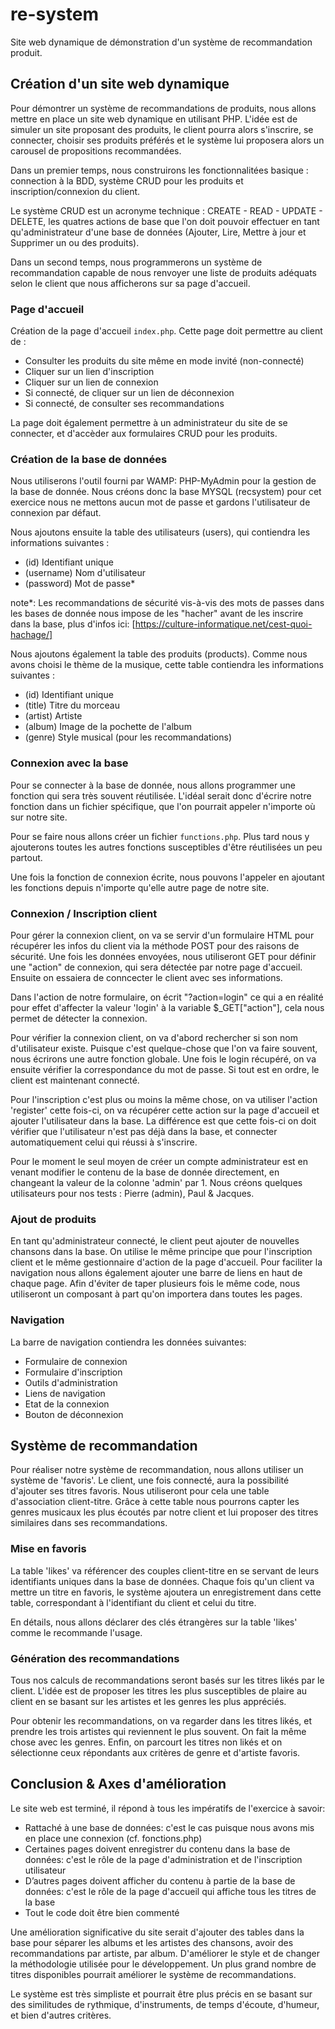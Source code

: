 # re-system

Site web dynamique de démonstration d'un système de recommandation produit.

## Création d'un site web dynamique

Pour démontrer un système de recommandations de produits, nous allons mettre en place un site web dynamique en utilisant PHP. L'idée est de simuler un site proposant des produits, le client pourra alors s'inscrire, se connecter, choisir ses produits préférés et le système lui proposera alors un carousel de propositions recommandées.

Dans un premier temps, nous construirons les fonctionnalitées basique : connection à la BDD, système CRUD pour les produits et inscription/connexion du client.

Le système CRUD est un acronyme technique : CREATE - READ - UPDATE - DELETE, les quatres actions de base que l'on doit pouvoir effectuer en tant qu'administrateur d'une base de données (Ajouter, Lire, Mettre à jour et Supprimer un ou des produits).

Dans un second temps, nous programmerons un système de recommandation capable de nous renvoyer une liste de produits adéquats selon le client que nous afficherons sur sa page d'accueil.

### Page d'accueil

Création de la page d'accueil `index.php`. Cette page doit permettre au client de :

- Consulter les produits du site même en mode invité (non-connecté)
- Cliquer sur un lien d'inscription
- Cliquer sur un lien de connexion
- Si connecté, de cliquer sur un lien de déconnexion
- Si connecté, de consulter ses recommandations

La page doit également permettre à un administrateur du site de se connecter, et d'accèder aux formulaires CRUD pour les produits.

### Création de la base de données

Nous utiliserons l'outil fourni par WAMP: PHP-MyAdmin pour la gestion de la base de donnée. Nous créons donc la base MYSQL (recsystem) pour cet exercice nous ne mettons aucun mot de passe et gardons l'utilisateur de connexion par défaut.

Nous ajoutons ensuite la table des utilisateurs (users), qui contiendra les informations suivantes :

- (id) Identifiant unique
- (username) Nom d'utilisateur
- (password) Mot de passe*

note*: Les recommandations de sécurité vis-à-vis des mots de passes dans les bases de donnée nous impose de les "hacher" avant de les inscrire dans la base, plus d'infos ici: [https://culture-informatique.net/cest-quoi-hachage/]

Nous ajoutons également la table des produits (products). Comme nous avons choisi le thème de la musique, cette table contiendra les informations suivantes :

- (id) Identifiant unique
- (title) Titre du morceau
- (artist) Artiste
- (album) Image de la pochette de l'album
- (genre) Style musical (pour les recommandations)

### Connexion avec la base

Pour se connecter à la base de donnée, nous allons programmer une fonction qui sera très souvent réutilisée. L'idéal serait donc d'écrire notre fonction dans un fichier spécifique, que l'on pourrait appeler n'importe où sur notre site.

Pour se faire nous allons créer un fichier `functions.php`. Plus tard nous y ajouterons toutes les autres fonctions susceptibles d'être réutilisées un peu partout.

Une fois la fonction de connexion écrite, nous pouvons l'appeler en ajoutant les fonctions depuis n'importe qu'elle autre page de notre site.

### Connexion / Inscription client

Pour gérer la connexion client, on va se servir d'un formulaire HTML pour récupérer les infos du client via la méthode POST pour des raisons de sécurité. Une fois les données envoyées, nous utiliseront GET pour définir une "action" de connexion, qui sera détectée par notre page d'accueil. Ensuite on essaiera de conncecter le client avec ses informations.

Dans l'action de notre formulaire, on écrit "?action=login" ce qui a en réalité pour effet d'affecter la valeur 'login' à la variable $_GET["action"], cela nous permet de détecter la connexion.

Pour vérifier la connexion client, on va d'abord rechercher si son nom d'utilisateur existe. Puisque c'est quelque-chose que l'on va faire souvent, nous écrirons une autre fonction globale. Une fois le login récupéré, on va ensuite vérifier la correspondance du mot de passe. Si tout est en ordre, le client est maintenant connecté.

Pour l'inscription c'est plus ou moins la même chose, on va utiliser l'action 'register' cette fois-ci, on va récupérer cette action sur la page d'accueil et ajouter l'utilisateur dans la base. La différence est que cette fois-ci on doit vérifier que l'utilisateur n'est pas déjà dans la base, et connecter automatiquement celui qui réussi à s'inscrire.

Pour le moment le seul moyen de créer un compte administrateur est en venant modifier le contenu de la base de donnée directement, en changeant la valeur de la colonne 'admin' par 1. Nous créons quelques utilisateurs pour nos tests : Pierre (admin), Paul & Jacques.

### Ajout de produits

En tant qu'administrateur connecté, le client peut ajouter de nouvelles chansons dans la base. On utilise le même principe que pour l'inscription client et le même gestionnaire d'action de la page d'accueil. Pour faciliter la navigation nous allons également ajouter une barre de liens en haut de chaque page. Afin d'éviter de taper plusieurs fois le même code, nous utiliseront un composant à part qu'on importera dans toutes les pages.

### Navigation

La barre de navigation contiendra les données suivantes:

- Formulaire de connexion
- Formulaire d'inscription
- Outils d'administration
- Liens de navigation
- Etat de la connexion
- Bouton de déconnexion

## Système de recommandation

Pour réaliser notre système de recommandation, nous allons utiliser un système de 'favoris'. Le client, une fois connecté, aura la possibilité d'ajouter ses titres favoris. Nous utiliseront pour cela une table d'association client-titre. Grâce à cette table nous pourrons capter les genres musicaux les plus écoutés par notre client et lui proposer des titres similaires dans ses recommandations.

### Mise en favoris

La table 'likes' va référencer des couples client-titre en se servant de leurs identifiants uniques dans la base de données. Chaque fois qu'un client va mettre un titre en favoris, le système ajoutera un enregistrement dans cette table, correspondant à l'identifiant du client et celui du titre.

En détails, nous allons déclarer des clés étrangères sur la table 'likes' comme le recommande l'usage.

### Génération des recommandations

Tous nos calculs de recommandations seront basés sur les titres likés par le client. L'idée est de proposer les titres les plus susceptibles de plaire au client en se basant sur les artistes et les genres les plus appréciés.

Pour obtenir les recommandations, on va regarder dans les titres likés, et prendre les trois artistes qui reviennent le plus souvent. On fait la même chose avec les genres. Enfin, on parcourt les titres non likés et on sélectionne ceux répondants aux critères de genre et d'artiste favoris.

## Conclusion & Axes d'amélioration

Le site web est terminé, il répond à tous les impératifs de l'exercice à savoir:

- Rattaché à une base de données: c'est le cas puisque nous avons mis en place une connexion (cf. fonctions.php)
- Certaines pages doivent enregistrer du contenu dans la base de données: c'est le rôle de la page d'administration et de l'inscription utilisateur
- D’autres pages doivent afficher du contenu à partie de la base de données: c'est le rôle de la page d'accueil qui affiche tous les titres de la base
- Tout le code doit être bien commenté

Une amélioration significative du site serait d'ajouter des tables dans la base pour séparer les albums et les artistes des chansons, avoir des recommandations par artiste, par album. D'améliorer le style et de changer la méthodologie utilisée pour le développement. Un plus grand nombre de titres disponibles pourrait améliorer le système de recommandations.

Le système est très simpliste et pourrait être plus précis en se basant sur des similitudes de rythmique, d'instruments, de temps d'écoute, d'humeur, et bien d'autres critères.
